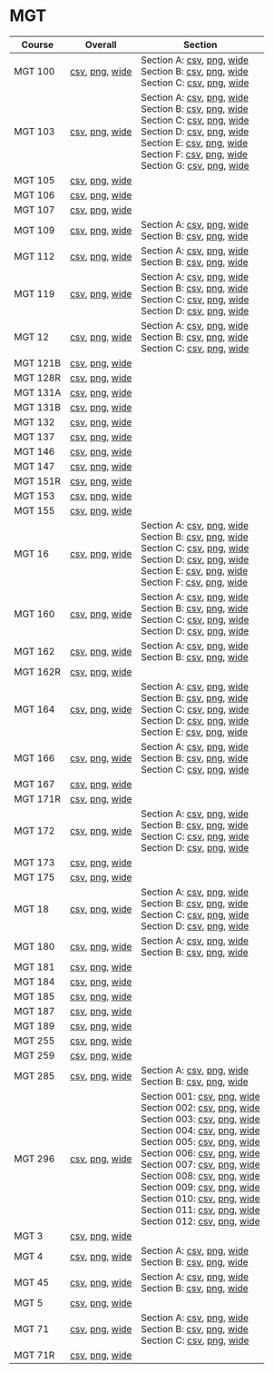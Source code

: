 # MGT

| Course | Overall | Section |
| ------ | ------- | ------- |
| MGT 100 | [csv](https://github.com/UCSD-Historical-Enrollment-Data/2025Spring/blob/main/overall/MGT%20100.csv), [png](https://raw.githubusercontent.com/UCSD-Historical-Enrollment-Data/2025Spring/main/plot_overall/MGT%20100.png), [wide](https://raw.githubusercontent.com/UCSD-Historical-Enrollment-Data/2025Spring/main/plot_overall_wide/MGT%20100.png) | Section A: [csv](https://github.com/UCSD-Historical-Enrollment-Data/2025Spring/blob/main/section/MGT%20100_A.csv), [png](https://raw.githubusercontent.com/UCSD-Historical-Enrollment-Data/2025Spring/main/plot_section/MGT%20100_A.png), [wide](https://raw.githubusercontent.com/UCSD-Historical-Enrollment-Data/2025Spring/main/plot_section_wide/MGT%20100_A.png)<br>Section B: [csv](https://github.com/UCSD-Historical-Enrollment-Data/2025Spring/blob/main/section/MGT%20100_B.csv), [png](https://raw.githubusercontent.com/UCSD-Historical-Enrollment-Data/2025Spring/main/plot_section/MGT%20100_B.png), [wide](https://raw.githubusercontent.com/UCSD-Historical-Enrollment-Data/2025Spring/main/plot_section_wide/MGT%20100_B.png)<br>Section C: [csv](https://github.com/UCSD-Historical-Enrollment-Data/2025Spring/blob/main/section/MGT%20100_C.csv), [png](https://raw.githubusercontent.com/UCSD-Historical-Enrollment-Data/2025Spring/main/plot_section/MGT%20100_C.png), [wide](https://raw.githubusercontent.com/UCSD-Historical-Enrollment-Data/2025Spring/main/plot_section_wide/MGT%20100_C.png) |
| MGT 103 | [csv](https://github.com/UCSD-Historical-Enrollment-Data/2025Spring/blob/main/overall/MGT%20103.csv), [png](https://raw.githubusercontent.com/UCSD-Historical-Enrollment-Data/2025Spring/main/plot_overall/MGT%20103.png), [wide](https://raw.githubusercontent.com/UCSD-Historical-Enrollment-Data/2025Spring/main/plot_overall_wide/MGT%20103.png) | Section A: [csv](https://github.com/UCSD-Historical-Enrollment-Data/2025Spring/blob/main/section/MGT%20103_A.csv), [png](https://raw.githubusercontent.com/UCSD-Historical-Enrollment-Data/2025Spring/main/plot_section/MGT%20103_A.png), [wide](https://raw.githubusercontent.com/UCSD-Historical-Enrollment-Data/2025Spring/main/plot_section_wide/MGT%20103_A.png)<br>Section B: [csv](https://github.com/UCSD-Historical-Enrollment-Data/2025Spring/blob/main/section/MGT%20103_B.csv), [png](https://raw.githubusercontent.com/UCSD-Historical-Enrollment-Data/2025Spring/main/plot_section/MGT%20103_B.png), [wide](https://raw.githubusercontent.com/UCSD-Historical-Enrollment-Data/2025Spring/main/plot_section_wide/MGT%20103_B.png)<br>Section C: [csv](https://github.com/UCSD-Historical-Enrollment-Data/2025Spring/blob/main/section/MGT%20103_C.csv), [png](https://raw.githubusercontent.com/UCSD-Historical-Enrollment-Data/2025Spring/main/plot_section/MGT%20103_C.png), [wide](https://raw.githubusercontent.com/UCSD-Historical-Enrollment-Data/2025Spring/main/plot_section_wide/MGT%20103_C.png)<br>Section D: [csv](https://github.com/UCSD-Historical-Enrollment-Data/2025Spring/blob/main/section/MGT%20103_D.csv), [png](https://raw.githubusercontent.com/UCSD-Historical-Enrollment-Data/2025Spring/main/plot_section/MGT%20103_D.png), [wide](https://raw.githubusercontent.com/UCSD-Historical-Enrollment-Data/2025Spring/main/plot_section_wide/MGT%20103_D.png)<br>Section E: [csv](https://github.com/UCSD-Historical-Enrollment-Data/2025Spring/blob/main/section/MGT%20103_E.csv), [png](https://raw.githubusercontent.com/UCSD-Historical-Enrollment-Data/2025Spring/main/plot_section/MGT%20103_E.png), [wide](https://raw.githubusercontent.com/UCSD-Historical-Enrollment-Data/2025Spring/main/plot_section_wide/MGT%20103_E.png)<br>Section F: [csv](https://github.com/UCSD-Historical-Enrollment-Data/2025Spring/blob/main/section/MGT%20103_F.csv), [png](https://raw.githubusercontent.com/UCSD-Historical-Enrollment-Data/2025Spring/main/plot_section/MGT%20103_F.png), [wide](https://raw.githubusercontent.com/UCSD-Historical-Enrollment-Data/2025Spring/main/plot_section_wide/MGT%20103_F.png)<br>Section G: [csv](https://github.com/UCSD-Historical-Enrollment-Data/2025Spring/blob/main/section/MGT%20103_G.csv), [png](https://raw.githubusercontent.com/UCSD-Historical-Enrollment-Data/2025Spring/main/plot_section/MGT%20103_G.png), [wide](https://raw.githubusercontent.com/UCSD-Historical-Enrollment-Data/2025Spring/main/plot_section_wide/MGT%20103_G.png) |
| MGT 105 | [csv](https://github.com/UCSD-Historical-Enrollment-Data/2025Spring/blob/main/overall/MGT%20105.csv), [png](https://raw.githubusercontent.com/UCSD-Historical-Enrollment-Data/2025Spring/main/plot_overall/MGT%20105.png), [wide](https://raw.githubusercontent.com/UCSD-Historical-Enrollment-Data/2025Spring/main/plot_overall_wide/MGT%20105.png) |  |
| MGT 106 | [csv](https://github.com/UCSD-Historical-Enrollment-Data/2025Spring/blob/main/overall/MGT%20106.csv), [png](https://raw.githubusercontent.com/UCSD-Historical-Enrollment-Data/2025Spring/main/plot_overall/MGT%20106.png), [wide](https://raw.githubusercontent.com/UCSD-Historical-Enrollment-Data/2025Spring/main/plot_overall_wide/MGT%20106.png) |  |
| MGT 107 | [csv](https://github.com/UCSD-Historical-Enrollment-Data/2025Spring/blob/main/overall/MGT%20107.csv), [png](https://raw.githubusercontent.com/UCSD-Historical-Enrollment-Data/2025Spring/main/plot_overall/MGT%20107.png), [wide](https://raw.githubusercontent.com/UCSD-Historical-Enrollment-Data/2025Spring/main/plot_overall_wide/MGT%20107.png) |  |
| MGT 109 | [csv](https://github.com/UCSD-Historical-Enrollment-Data/2025Spring/blob/main/overall/MGT%20109.csv), [png](https://raw.githubusercontent.com/UCSD-Historical-Enrollment-Data/2025Spring/main/plot_overall/MGT%20109.png), [wide](https://raw.githubusercontent.com/UCSD-Historical-Enrollment-Data/2025Spring/main/plot_overall_wide/MGT%20109.png) | Section A: [csv](https://github.com/UCSD-Historical-Enrollment-Data/2025Spring/blob/main/section/MGT%20109_A.csv), [png](https://raw.githubusercontent.com/UCSD-Historical-Enrollment-Data/2025Spring/main/plot_section/MGT%20109_A.png), [wide](https://raw.githubusercontent.com/UCSD-Historical-Enrollment-Data/2025Spring/main/plot_section_wide/MGT%20109_A.png)<br>Section B: [csv](https://github.com/UCSD-Historical-Enrollment-Data/2025Spring/blob/main/section/MGT%20109_B.csv), [png](https://raw.githubusercontent.com/UCSD-Historical-Enrollment-Data/2025Spring/main/plot_section/MGT%20109_B.png), [wide](https://raw.githubusercontent.com/UCSD-Historical-Enrollment-Data/2025Spring/main/plot_section_wide/MGT%20109_B.png) |
| MGT 112 | [csv](https://github.com/UCSD-Historical-Enrollment-Data/2025Spring/blob/main/overall/MGT%20112.csv), [png](https://raw.githubusercontent.com/UCSD-Historical-Enrollment-Data/2025Spring/main/plot_overall/MGT%20112.png), [wide](https://raw.githubusercontent.com/UCSD-Historical-Enrollment-Data/2025Spring/main/plot_overall_wide/MGT%20112.png) | Section A: [csv](https://github.com/UCSD-Historical-Enrollment-Data/2025Spring/blob/main/section/MGT%20112_A.csv), [png](https://raw.githubusercontent.com/UCSD-Historical-Enrollment-Data/2025Spring/main/plot_section/MGT%20112_A.png), [wide](https://raw.githubusercontent.com/UCSD-Historical-Enrollment-Data/2025Spring/main/plot_section_wide/MGT%20112_A.png)<br>Section B: [csv](https://github.com/UCSD-Historical-Enrollment-Data/2025Spring/blob/main/section/MGT%20112_B.csv), [png](https://raw.githubusercontent.com/UCSD-Historical-Enrollment-Data/2025Spring/main/plot_section/MGT%20112_B.png), [wide](https://raw.githubusercontent.com/UCSD-Historical-Enrollment-Data/2025Spring/main/plot_section_wide/MGT%20112_B.png) |
| MGT 119 | [csv](https://github.com/UCSD-Historical-Enrollment-Data/2025Spring/blob/main/overall/MGT%20119.csv), [png](https://raw.githubusercontent.com/UCSD-Historical-Enrollment-Data/2025Spring/main/plot_overall/MGT%20119.png), [wide](https://raw.githubusercontent.com/UCSD-Historical-Enrollment-Data/2025Spring/main/plot_overall_wide/MGT%20119.png) | Section A: [csv](https://github.com/UCSD-Historical-Enrollment-Data/2025Spring/blob/main/section/MGT%20119_A.csv), [png](https://raw.githubusercontent.com/UCSD-Historical-Enrollment-Data/2025Spring/main/plot_section/MGT%20119_A.png), [wide](https://raw.githubusercontent.com/UCSD-Historical-Enrollment-Data/2025Spring/main/plot_section_wide/MGT%20119_A.png)<br>Section B: [csv](https://github.com/UCSD-Historical-Enrollment-Data/2025Spring/blob/main/section/MGT%20119_B.csv), [png](https://raw.githubusercontent.com/UCSD-Historical-Enrollment-Data/2025Spring/main/plot_section/MGT%20119_B.png), [wide](https://raw.githubusercontent.com/UCSD-Historical-Enrollment-Data/2025Spring/main/plot_section_wide/MGT%20119_B.png)<br>Section C: [csv](https://github.com/UCSD-Historical-Enrollment-Data/2025Spring/blob/main/section/MGT%20119_C.csv), [png](https://raw.githubusercontent.com/UCSD-Historical-Enrollment-Data/2025Spring/main/plot_section/MGT%20119_C.png), [wide](https://raw.githubusercontent.com/UCSD-Historical-Enrollment-Data/2025Spring/main/plot_section_wide/MGT%20119_C.png)<br>Section D: [csv](https://github.com/UCSD-Historical-Enrollment-Data/2025Spring/blob/main/section/MGT%20119_D.csv), [png](https://raw.githubusercontent.com/UCSD-Historical-Enrollment-Data/2025Spring/main/plot_section/MGT%20119_D.png), [wide](https://raw.githubusercontent.com/UCSD-Historical-Enrollment-Data/2025Spring/main/plot_section_wide/MGT%20119_D.png) |
| MGT 12 | [csv](https://github.com/UCSD-Historical-Enrollment-Data/2025Spring/blob/main/overall/MGT%2012.csv), [png](https://raw.githubusercontent.com/UCSD-Historical-Enrollment-Data/2025Spring/main/plot_overall/MGT%2012.png), [wide](https://raw.githubusercontent.com/UCSD-Historical-Enrollment-Data/2025Spring/main/plot_overall_wide/MGT%2012.png) | Section A: [csv](https://github.com/UCSD-Historical-Enrollment-Data/2025Spring/blob/main/section/MGT%2012_A.csv), [png](https://raw.githubusercontent.com/UCSD-Historical-Enrollment-Data/2025Spring/main/plot_section/MGT%2012_A.png), [wide](https://raw.githubusercontent.com/UCSD-Historical-Enrollment-Data/2025Spring/main/plot_section_wide/MGT%2012_A.png)<br>Section B: [csv](https://github.com/UCSD-Historical-Enrollment-Data/2025Spring/blob/main/section/MGT%2012_B.csv), [png](https://raw.githubusercontent.com/UCSD-Historical-Enrollment-Data/2025Spring/main/plot_section/MGT%2012_B.png), [wide](https://raw.githubusercontent.com/UCSD-Historical-Enrollment-Data/2025Spring/main/plot_section_wide/MGT%2012_B.png)<br>Section C: [csv](https://github.com/UCSD-Historical-Enrollment-Data/2025Spring/blob/main/section/MGT%2012_C.csv), [png](https://raw.githubusercontent.com/UCSD-Historical-Enrollment-Data/2025Spring/main/plot_section/MGT%2012_C.png), [wide](https://raw.githubusercontent.com/UCSD-Historical-Enrollment-Data/2025Spring/main/plot_section_wide/MGT%2012_C.png) |
| MGT 121B | [csv](https://github.com/UCSD-Historical-Enrollment-Data/2025Spring/blob/main/overall/MGT%20121B.csv), [png](https://raw.githubusercontent.com/UCSD-Historical-Enrollment-Data/2025Spring/main/plot_overall/MGT%20121B.png), [wide](https://raw.githubusercontent.com/UCSD-Historical-Enrollment-Data/2025Spring/main/plot_overall_wide/MGT%20121B.png) |  |
| MGT 128R | [csv](https://github.com/UCSD-Historical-Enrollment-Data/2025Spring/blob/main/overall/MGT%20128R.csv), [png](https://raw.githubusercontent.com/UCSD-Historical-Enrollment-Data/2025Spring/main/plot_overall/MGT%20128R.png), [wide](https://raw.githubusercontent.com/UCSD-Historical-Enrollment-Data/2025Spring/main/plot_overall_wide/MGT%20128R.png) |  |
| MGT 131A | [csv](https://github.com/UCSD-Historical-Enrollment-Data/2025Spring/blob/main/overall/MGT%20131A.csv), [png](https://raw.githubusercontent.com/UCSD-Historical-Enrollment-Data/2025Spring/main/plot_overall/MGT%20131A.png), [wide](https://raw.githubusercontent.com/UCSD-Historical-Enrollment-Data/2025Spring/main/plot_overall_wide/MGT%20131A.png) |  |
| MGT 131B | [csv](https://github.com/UCSD-Historical-Enrollment-Data/2025Spring/blob/main/overall/MGT%20131B.csv), [png](https://raw.githubusercontent.com/UCSD-Historical-Enrollment-Data/2025Spring/main/plot_overall/MGT%20131B.png), [wide](https://raw.githubusercontent.com/UCSD-Historical-Enrollment-Data/2025Spring/main/plot_overall_wide/MGT%20131B.png) |  |
| MGT 132 | [csv](https://github.com/UCSD-Historical-Enrollment-Data/2025Spring/blob/main/overall/MGT%20132.csv), [png](https://raw.githubusercontent.com/UCSD-Historical-Enrollment-Data/2025Spring/main/plot_overall/MGT%20132.png), [wide](https://raw.githubusercontent.com/UCSD-Historical-Enrollment-Data/2025Spring/main/plot_overall_wide/MGT%20132.png) |  |
| MGT 137 | [csv](https://github.com/UCSD-Historical-Enrollment-Data/2025Spring/blob/main/overall/MGT%20137.csv), [png](https://raw.githubusercontent.com/UCSD-Historical-Enrollment-Data/2025Spring/main/plot_overall/MGT%20137.png), [wide](https://raw.githubusercontent.com/UCSD-Historical-Enrollment-Data/2025Spring/main/plot_overall_wide/MGT%20137.png) |  |
| MGT 146 | [csv](https://github.com/UCSD-Historical-Enrollment-Data/2025Spring/blob/main/overall/MGT%20146.csv), [png](https://raw.githubusercontent.com/UCSD-Historical-Enrollment-Data/2025Spring/main/plot_overall/MGT%20146.png), [wide](https://raw.githubusercontent.com/UCSD-Historical-Enrollment-Data/2025Spring/main/plot_overall_wide/MGT%20146.png) |  |
| MGT 147 | [csv](https://github.com/UCSD-Historical-Enrollment-Data/2025Spring/blob/main/overall/MGT%20147.csv), [png](https://raw.githubusercontent.com/UCSD-Historical-Enrollment-Data/2025Spring/main/plot_overall/MGT%20147.png), [wide](https://raw.githubusercontent.com/UCSD-Historical-Enrollment-Data/2025Spring/main/plot_overall_wide/MGT%20147.png) |  |
| MGT 151R | [csv](https://github.com/UCSD-Historical-Enrollment-Data/2025Spring/blob/main/overall/MGT%20151R.csv), [png](https://raw.githubusercontent.com/UCSD-Historical-Enrollment-Data/2025Spring/main/plot_overall/MGT%20151R.png), [wide](https://raw.githubusercontent.com/UCSD-Historical-Enrollment-Data/2025Spring/main/plot_overall_wide/MGT%20151R.png) |  |
| MGT 153 | [csv](https://github.com/UCSD-Historical-Enrollment-Data/2025Spring/blob/main/overall/MGT%20153.csv), [png](https://raw.githubusercontent.com/UCSD-Historical-Enrollment-Data/2025Spring/main/plot_overall/MGT%20153.png), [wide](https://raw.githubusercontent.com/UCSD-Historical-Enrollment-Data/2025Spring/main/plot_overall_wide/MGT%20153.png) |  |
| MGT 155 | [csv](https://github.com/UCSD-Historical-Enrollment-Data/2025Spring/blob/main/overall/MGT%20155.csv), [png](https://raw.githubusercontent.com/UCSD-Historical-Enrollment-Data/2025Spring/main/plot_overall/MGT%20155.png), [wide](https://raw.githubusercontent.com/UCSD-Historical-Enrollment-Data/2025Spring/main/plot_overall_wide/MGT%20155.png) |  |
| MGT 16 | [csv](https://github.com/UCSD-Historical-Enrollment-Data/2025Spring/blob/main/overall/MGT%2016.csv), [png](https://raw.githubusercontent.com/UCSD-Historical-Enrollment-Data/2025Spring/main/plot_overall/MGT%2016.png), [wide](https://raw.githubusercontent.com/UCSD-Historical-Enrollment-Data/2025Spring/main/plot_overall_wide/MGT%2016.png) | Section A: [csv](https://github.com/UCSD-Historical-Enrollment-Data/2025Spring/blob/main/section/MGT%2016_A.csv), [png](https://raw.githubusercontent.com/UCSD-Historical-Enrollment-Data/2025Spring/main/plot_section/MGT%2016_A.png), [wide](https://raw.githubusercontent.com/UCSD-Historical-Enrollment-Data/2025Spring/main/plot_section_wide/MGT%2016_A.png)<br>Section B: [csv](https://github.com/UCSD-Historical-Enrollment-Data/2025Spring/blob/main/section/MGT%2016_B.csv), [png](https://raw.githubusercontent.com/UCSD-Historical-Enrollment-Data/2025Spring/main/plot_section/MGT%2016_B.png), [wide](https://raw.githubusercontent.com/UCSD-Historical-Enrollment-Data/2025Spring/main/plot_section_wide/MGT%2016_B.png)<br>Section C: [csv](https://github.com/UCSD-Historical-Enrollment-Data/2025Spring/blob/main/section/MGT%2016_C.csv), [png](https://raw.githubusercontent.com/UCSD-Historical-Enrollment-Data/2025Spring/main/plot_section/MGT%2016_C.png), [wide](https://raw.githubusercontent.com/UCSD-Historical-Enrollment-Data/2025Spring/main/plot_section_wide/MGT%2016_C.png)<br>Section D: [csv](https://github.com/UCSD-Historical-Enrollment-Data/2025Spring/blob/main/section/MGT%2016_D.csv), [png](https://raw.githubusercontent.com/UCSD-Historical-Enrollment-Data/2025Spring/main/plot_section/MGT%2016_D.png), [wide](https://raw.githubusercontent.com/UCSD-Historical-Enrollment-Data/2025Spring/main/plot_section_wide/MGT%2016_D.png)<br>Section E: [csv](https://github.com/UCSD-Historical-Enrollment-Data/2025Spring/blob/main/section/MGT%2016_E.csv), [png](https://raw.githubusercontent.com/UCSD-Historical-Enrollment-Data/2025Spring/main/plot_section/MGT%2016_E.png), [wide](https://raw.githubusercontent.com/UCSD-Historical-Enrollment-Data/2025Spring/main/plot_section_wide/MGT%2016_E.png)<br>Section F: [csv](https://github.com/UCSD-Historical-Enrollment-Data/2025Spring/blob/main/section/MGT%2016_F.csv), [png](https://raw.githubusercontent.com/UCSD-Historical-Enrollment-Data/2025Spring/main/plot_section/MGT%2016_F.png), [wide](https://raw.githubusercontent.com/UCSD-Historical-Enrollment-Data/2025Spring/main/plot_section_wide/MGT%2016_F.png) |
| MGT 160 | [csv](https://github.com/UCSD-Historical-Enrollment-Data/2025Spring/blob/main/overall/MGT%20160.csv), [png](https://raw.githubusercontent.com/UCSD-Historical-Enrollment-Data/2025Spring/main/plot_overall/MGT%20160.png), [wide](https://raw.githubusercontent.com/UCSD-Historical-Enrollment-Data/2025Spring/main/plot_overall_wide/MGT%20160.png) | Section A: [csv](https://github.com/UCSD-Historical-Enrollment-Data/2025Spring/blob/main/section/MGT%20160_A.csv), [png](https://raw.githubusercontent.com/UCSD-Historical-Enrollment-Data/2025Spring/main/plot_section/MGT%20160_A.png), [wide](https://raw.githubusercontent.com/UCSD-Historical-Enrollment-Data/2025Spring/main/plot_section_wide/MGT%20160_A.png)<br>Section B: [csv](https://github.com/UCSD-Historical-Enrollment-Data/2025Spring/blob/main/section/MGT%20160_B.csv), [png](https://raw.githubusercontent.com/UCSD-Historical-Enrollment-Data/2025Spring/main/plot_section/MGT%20160_B.png), [wide](https://raw.githubusercontent.com/UCSD-Historical-Enrollment-Data/2025Spring/main/plot_section_wide/MGT%20160_B.png)<br>Section C: [csv](https://github.com/UCSD-Historical-Enrollment-Data/2025Spring/blob/main/section/MGT%20160_C.csv), [png](https://raw.githubusercontent.com/UCSD-Historical-Enrollment-Data/2025Spring/main/plot_section/MGT%20160_C.png), [wide](https://raw.githubusercontent.com/UCSD-Historical-Enrollment-Data/2025Spring/main/plot_section_wide/MGT%20160_C.png)<br>Section D: [csv](https://github.com/UCSD-Historical-Enrollment-Data/2025Spring/blob/main/section/MGT%20160_D.csv), [png](https://raw.githubusercontent.com/UCSD-Historical-Enrollment-Data/2025Spring/main/plot_section/MGT%20160_D.png), [wide](https://raw.githubusercontent.com/UCSD-Historical-Enrollment-Data/2025Spring/main/plot_section_wide/MGT%20160_D.png) |
| MGT 162 | [csv](https://github.com/UCSD-Historical-Enrollment-Data/2025Spring/blob/main/overall/MGT%20162.csv), [png](https://raw.githubusercontent.com/UCSD-Historical-Enrollment-Data/2025Spring/main/plot_overall/MGT%20162.png), [wide](https://raw.githubusercontent.com/UCSD-Historical-Enrollment-Data/2025Spring/main/plot_overall_wide/MGT%20162.png) | Section A: [csv](https://github.com/UCSD-Historical-Enrollment-Data/2025Spring/blob/main/section/MGT%20162_A.csv), [png](https://raw.githubusercontent.com/UCSD-Historical-Enrollment-Data/2025Spring/main/plot_section/MGT%20162_A.png), [wide](https://raw.githubusercontent.com/UCSD-Historical-Enrollment-Data/2025Spring/main/plot_section_wide/MGT%20162_A.png)<br>Section B: [csv](https://github.com/UCSD-Historical-Enrollment-Data/2025Spring/blob/main/section/MGT%20162_B.csv), [png](https://raw.githubusercontent.com/UCSD-Historical-Enrollment-Data/2025Spring/main/plot_section/MGT%20162_B.png), [wide](https://raw.githubusercontent.com/UCSD-Historical-Enrollment-Data/2025Spring/main/plot_section_wide/MGT%20162_B.png) |
| MGT 162R | [csv](https://github.com/UCSD-Historical-Enrollment-Data/2025Spring/blob/main/overall/MGT%20162R.csv), [png](https://raw.githubusercontent.com/UCSD-Historical-Enrollment-Data/2025Spring/main/plot_overall/MGT%20162R.png), [wide](https://raw.githubusercontent.com/UCSD-Historical-Enrollment-Data/2025Spring/main/plot_overall_wide/MGT%20162R.png) |  |
| MGT 164 | [csv](https://github.com/UCSD-Historical-Enrollment-Data/2025Spring/blob/main/overall/MGT%20164.csv), [png](https://raw.githubusercontent.com/UCSD-Historical-Enrollment-Data/2025Spring/main/plot_overall/MGT%20164.png), [wide](https://raw.githubusercontent.com/UCSD-Historical-Enrollment-Data/2025Spring/main/plot_overall_wide/MGT%20164.png) | Section A: [csv](https://github.com/UCSD-Historical-Enrollment-Data/2025Spring/blob/main/section/MGT%20164_A.csv), [png](https://raw.githubusercontent.com/UCSD-Historical-Enrollment-Data/2025Spring/main/plot_section/MGT%20164_A.png), [wide](https://raw.githubusercontent.com/UCSD-Historical-Enrollment-Data/2025Spring/main/plot_section_wide/MGT%20164_A.png)<br>Section B: [csv](https://github.com/UCSD-Historical-Enrollment-Data/2025Spring/blob/main/section/MGT%20164_B.csv), [png](https://raw.githubusercontent.com/UCSD-Historical-Enrollment-Data/2025Spring/main/plot_section/MGT%20164_B.png), [wide](https://raw.githubusercontent.com/UCSD-Historical-Enrollment-Data/2025Spring/main/plot_section_wide/MGT%20164_B.png)<br>Section C: [csv](https://github.com/UCSD-Historical-Enrollment-Data/2025Spring/blob/main/section/MGT%20164_C.csv), [png](https://raw.githubusercontent.com/UCSD-Historical-Enrollment-Data/2025Spring/main/plot_section/MGT%20164_C.png), [wide](https://raw.githubusercontent.com/UCSD-Historical-Enrollment-Data/2025Spring/main/plot_section_wide/MGT%20164_C.png)<br>Section D: [csv](https://github.com/UCSD-Historical-Enrollment-Data/2025Spring/blob/main/section/MGT%20164_D.csv), [png](https://raw.githubusercontent.com/UCSD-Historical-Enrollment-Data/2025Spring/main/plot_section/MGT%20164_D.png), [wide](https://raw.githubusercontent.com/UCSD-Historical-Enrollment-Data/2025Spring/main/plot_section_wide/MGT%20164_D.png)<br>Section E: [csv](https://github.com/UCSD-Historical-Enrollment-Data/2025Spring/blob/main/section/MGT%20164_E.csv), [png](https://raw.githubusercontent.com/UCSD-Historical-Enrollment-Data/2025Spring/main/plot_section/MGT%20164_E.png), [wide](https://raw.githubusercontent.com/UCSD-Historical-Enrollment-Data/2025Spring/main/plot_section_wide/MGT%20164_E.png) |
| MGT 166 | [csv](https://github.com/UCSD-Historical-Enrollment-Data/2025Spring/blob/main/overall/MGT%20166.csv), [png](https://raw.githubusercontent.com/UCSD-Historical-Enrollment-Data/2025Spring/main/plot_overall/MGT%20166.png), [wide](https://raw.githubusercontent.com/UCSD-Historical-Enrollment-Data/2025Spring/main/plot_overall_wide/MGT%20166.png) | Section A: [csv](https://github.com/UCSD-Historical-Enrollment-Data/2025Spring/blob/main/section/MGT%20166_A.csv), [png](https://raw.githubusercontent.com/UCSD-Historical-Enrollment-Data/2025Spring/main/plot_section/MGT%20166_A.png), [wide](https://raw.githubusercontent.com/UCSD-Historical-Enrollment-Data/2025Spring/main/plot_section_wide/MGT%20166_A.png)<br>Section B: [csv](https://github.com/UCSD-Historical-Enrollment-Data/2025Spring/blob/main/section/MGT%20166_B.csv), [png](https://raw.githubusercontent.com/UCSD-Historical-Enrollment-Data/2025Spring/main/plot_section/MGT%20166_B.png), [wide](https://raw.githubusercontent.com/UCSD-Historical-Enrollment-Data/2025Spring/main/plot_section_wide/MGT%20166_B.png)<br>Section C: [csv](https://github.com/UCSD-Historical-Enrollment-Data/2025Spring/blob/main/section/MGT%20166_C.csv), [png](https://raw.githubusercontent.com/UCSD-Historical-Enrollment-Data/2025Spring/main/plot_section/MGT%20166_C.png), [wide](https://raw.githubusercontent.com/UCSD-Historical-Enrollment-Data/2025Spring/main/plot_section_wide/MGT%20166_C.png) |
| MGT 167 | [csv](https://github.com/UCSD-Historical-Enrollment-Data/2025Spring/blob/main/overall/MGT%20167.csv), [png](https://raw.githubusercontent.com/UCSD-Historical-Enrollment-Data/2025Spring/main/plot_overall/MGT%20167.png), [wide](https://raw.githubusercontent.com/UCSD-Historical-Enrollment-Data/2025Spring/main/plot_overall_wide/MGT%20167.png) |  |
| MGT 171R | [csv](https://github.com/UCSD-Historical-Enrollment-Data/2025Spring/blob/main/overall/MGT%20171R.csv), [png](https://raw.githubusercontent.com/UCSD-Historical-Enrollment-Data/2025Spring/main/plot_overall/MGT%20171R.png), [wide](https://raw.githubusercontent.com/UCSD-Historical-Enrollment-Data/2025Spring/main/plot_overall_wide/MGT%20171R.png) |  |
| MGT 172 | [csv](https://github.com/UCSD-Historical-Enrollment-Data/2025Spring/blob/main/overall/MGT%20172.csv), [png](https://raw.githubusercontent.com/UCSD-Historical-Enrollment-Data/2025Spring/main/plot_overall/MGT%20172.png), [wide](https://raw.githubusercontent.com/UCSD-Historical-Enrollment-Data/2025Spring/main/plot_overall_wide/MGT%20172.png) | Section A: [csv](https://github.com/UCSD-Historical-Enrollment-Data/2025Spring/blob/main/section/MGT%20172_A.csv), [png](https://raw.githubusercontent.com/UCSD-Historical-Enrollment-Data/2025Spring/main/plot_section/MGT%20172_A.png), [wide](https://raw.githubusercontent.com/UCSD-Historical-Enrollment-Data/2025Spring/main/plot_section_wide/MGT%20172_A.png)<br>Section B: [csv](https://github.com/UCSD-Historical-Enrollment-Data/2025Spring/blob/main/section/MGT%20172_B.csv), [png](https://raw.githubusercontent.com/UCSD-Historical-Enrollment-Data/2025Spring/main/plot_section/MGT%20172_B.png), [wide](https://raw.githubusercontent.com/UCSD-Historical-Enrollment-Data/2025Spring/main/plot_section_wide/MGT%20172_B.png)<br>Section C: [csv](https://github.com/UCSD-Historical-Enrollment-Data/2025Spring/blob/main/section/MGT%20172_C.csv), [png](https://raw.githubusercontent.com/UCSD-Historical-Enrollment-Data/2025Spring/main/plot_section/MGT%20172_C.png), [wide](https://raw.githubusercontent.com/UCSD-Historical-Enrollment-Data/2025Spring/main/plot_section_wide/MGT%20172_C.png)<br>Section D: [csv](https://github.com/UCSD-Historical-Enrollment-Data/2025Spring/blob/main/section/MGT%20172_D.csv), [png](https://raw.githubusercontent.com/UCSD-Historical-Enrollment-Data/2025Spring/main/plot_section/MGT%20172_D.png), [wide](https://raw.githubusercontent.com/UCSD-Historical-Enrollment-Data/2025Spring/main/plot_section_wide/MGT%20172_D.png) |
| MGT 173 | [csv](https://github.com/UCSD-Historical-Enrollment-Data/2025Spring/blob/main/overall/MGT%20173.csv), [png](https://raw.githubusercontent.com/UCSD-Historical-Enrollment-Data/2025Spring/main/plot_overall/MGT%20173.png), [wide](https://raw.githubusercontent.com/UCSD-Historical-Enrollment-Data/2025Spring/main/plot_overall_wide/MGT%20173.png) |  |
| MGT 175 | [csv](https://github.com/UCSD-Historical-Enrollment-Data/2025Spring/blob/main/overall/MGT%20175.csv), [png](https://raw.githubusercontent.com/UCSD-Historical-Enrollment-Data/2025Spring/main/plot_overall/MGT%20175.png), [wide](https://raw.githubusercontent.com/UCSD-Historical-Enrollment-Data/2025Spring/main/plot_overall_wide/MGT%20175.png) |  |
| MGT 18 | [csv](https://github.com/UCSD-Historical-Enrollment-Data/2025Spring/blob/main/overall/MGT%2018.csv), [png](https://raw.githubusercontent.com/UCSD-Historical-Enrollment-Data/2025Spring/main/plot_overall/MGT%2018.png), [wide](https://raw.githubusercontent.com/UCSD-Historical-Enrollment-Data/2025Spring/main/plot_overall_wide/MGT%2018.png) | Section A: [csv](https://github.com/UCSD-Historical-Enrollment-Data/2025Spring/blob/main/section/MGT%2018_A.csv), [png](https://raw.githubusercontent.com/UCSD-Historical-Enrollment-Data/2025Spring/main/plot_section/MGT%2018_A.png), [wide](https://raw.githubusercontent.com/UCSD-Historical-Enrollment-Data/2025Spring/main/plot_section_wide/MGT%2018_A.png)<br>Section B: [csv](https://github.com/UCSD-Historical-Enrollment-Data/2025Spring/blob/main/section/MGT%2018_B.csv), [png](https://raw.githubusercontent.com/UCSD-Historical-Enrollment-Data/2025Spring/main/plot_section/MGT%2018_B.png), [wide](https://raw.githubusercontent.com/UCSD-Historical-Enrollment-Data/2025Spring/main/plot_section_wide/MGT%2018_B.png)<br>Section C: [csv](https://github.com/UCSD-Historical-Enrollment-Data/2025Spring/blob/main/section/MGT%2018_C.csv), [png](https://raw.githubusercontent.com/UCSD-Historical-Enrollment-Data/2025Spring/main/plot_section/MGT%2018_C.png), [wide](https://raw.githubusercontent.com/UCSD-Historical-Enrollment-Data/2025Spring/main/plot_section_wide/MGT%2018_C.png)<br>Section D: [csv](https://github.com/UCSD-Historical-Enrollment-Data/2025Spring/blob/main/section/MGT%2018_D.csv), [png](https://raw.githubusercontent.com/UCSD-Historical-Enrollment-Data/2025Spring/main/plot_section/MGT%2018_D.png), [wide](https://raw.githubusercontent.com/UCSD-Historical-Enrollment-Data/2025Spring/main/plot_section_wide/MGT%2018_D.png) |
| MGT 180 | [csv](https://github.com/UCSD-Historical-Enrollment-Data/2025Spring/blob/main/overall/MGT%20180.csv), [png](https://raw.githubusercontent.com/UCSD-Historical-Enrollment-Data/2025Spring/main/plot_overall/MGT%20180.png), [wide](https://raw.githubusercontent.com/UCSD-Historical-Enrollment-Data/2025Spring/main/plot_overall_wide/MGT%20180.png) | Section A: [csv](https://github.com/UCSD-Historical-Enrollment-Data/2025Spring/blob/main/section/MGT%20180_A.csv), [png](https://raw.githubusercontent.com/UCSD-Historical-Enrollment-Data/2025Spring/main/plot_section/MGT%20180_A.png), [wide](https://raw.githubusercontent.com/UCSD-Historical-Enrollment-Data/2025Spring/main/plot_section_wide/MGT%20180_A.png)<br>Section B: [csv](https://github.com/UCSD-Historical-Enrollment-Data/2025Spring/blob/main/section/MGT%20180_B.csv), [png](https://raw.githubusercontent.com/UCSD-Historical-Enrollment-Data/2025Spring/main/plot_section/MGT%20180_B.png), [wide](https://raw.githubusercontent.com/UCSD-Historical-Enrollment-Data/2025Spring/main/plot_section_wide/MGT%20180_B.png) |
| MGT 181 | [csv](https://github.com/UCSD-Historical-Enrollment-Data/2025Spring/blob/main/overall/MGT%20181.csv), [png](https://raw.githubusercontent.com/UCSD-Historical-Enrollment-Data/2025Spring/main/plot_overall/MGT%20181.png), [wide](https://raw.githubusercontent.com/UCSD-Historical-Enrollment-Data/2025Spring/main/plot_overall_wide/MGT%20181.png) |  |
| MGT 184 | [csv](https://github.com/UCSD-Historical-Enrollment-Data/2025Spring/blob/main/overall/MGT%20184.csv), [png](https://raw.githubusercontent.com/UCSD-Historical-Enrollment-Data/2025Spring/main/plot_overall/MGT%20184.png), [wide](https://raw.githubusercontent.com/UCSD-Historical-Enrollment-Data/2025Spring/main/plot_overall_wide/MGT%20184.png) |  |
| MGT 185 | [csv](https://github.com/UCSD-Historical-Enrollment-Data/2025Spring/blob/main/overall/MGT%20185.csv), [png](https://raw.githubusercontent.com/UCSD-Historical-Enrollment-Data/2025Spring/main/plot_overall/MGT%20185.png), [wide](https://raw.githubusercontent.com/UCSD-Historical-Enrollment-Data/2025Spring/main/plot_overall_wide/MGT%20185.png) |  |
| MGT 187 | [csv](https://github.com/UCSD-Historical-Enrollment-Data/2025Spring/blob/main/overall/MGT%20187.csv), [png](https://raw.githubusercontent.com/UCSD-Historical-Enrollment-Data/2025Spring/main/plot_overall/MGT%20187.png), [wide](https://raw.githubusercontent.com/UCSD-Historical-Enrollment-Data/2025Spring/main/plot_overall_wide/MGT%20187.png) |  |
| MGT 189 | [csv](https://github.com/UCSD-Historical-Enrollment-Data/2025Spring/blob/main/overall/MGT%20189.csv), [png](https://raw.githubusercontent.com/UCSD-Historical-Enrollment-Data/2025Spring/main/plot_overall/MGT%20189.png), [wide](https://raw.githubusercontent.com/UCSD-Historical-Enrollment-Data/2025Spring/main/plot_overall_wide/MGT%20189.png) |  |
| MGT 255 | [csv](https://github.com/UCSD-Historical-Enrollment-Data/2025Spring/blob/main/overall/MGT%20255.csv), [png](https://raw.githubusercontent.com/UCSD-Historical-Enrollment-Data/2025Spring/main/plot_overall/MGT%20255.png), [wide](https://raw.githubusercontent.com/UCSD-Historical-Enrollment-Data/2025Spring/main/plot_overall_wide/MGT%20255.png) |  |
| MGT 259 | [csv](https://github.com/UCSD-Historical-Enrollment-Data/2025Spring/blob/main/overall/MGT%20259.csv), [png](https://raw.githubusercontent.com/UCSD-Historical-Enrollment-Data/2025Spring/main/plot_overall/MGT%20259.png), [wide](https://raw.githubusercontent.com/UCSD-Historical-Enrollment-Data/2025Spring/main/plot_overall_wide/MGT%20259.png) |  |
| MGT 285 | [csv](https://github.com/UCSD-Historical-Enrollment-Data/2025Spring/blob/main/overall/MGT%20285.csv), [png](https://raw.githubusercontent.com/UCSD-Historical-Enrollment-Data/2025Spring/main/plot_overall/MGT%20285.png), [wide](https://raw.githubusercontent.com/UCSD-Historical-Enrollment-Data/2025Spring/main/plot_overall_wide/MGT%20285.png) | Section A: [csv](https://github.com/UCSD-Historical-Enrollment-Data/2025Spring/blob/main/section/MGT%20285_A.csv), [png](https://raw.githubusercontent.com/UCSD-Historical-Enrollment-Data/2025Spring/main/plot_section/MGT%20285_A.png), [wide](https://raw.githubusercontent.com/UCSD-Historical-Enrollment-Data/2025Spring/main/plot_section_wide/MGT%20285_A.png)<br>Section B: [csv](https://github.com/UCSD-Historical-Enrollment-Data/2025Spring/blob/main/section/MGT%20285_B.csv), [png](https://raw.githubusercontent.com/UCSD-Historical-Enrollment-Data/2025Spring/main/plot_section/MGT%20285_B.png), [wide](https://raw.githubusercontent.com/UCSD-Historical-Enrollment-Data/2025Spring/main/plot_section_wide/MGT%20285_B.png) |
| MGT 296 | [csv](https://github.com/UCSD-Historical-Enrollment-Data/2025Spring/blob/main/overall/MGT%20296.csv), [png](https://raw.githubusercontent.com/UCSD-Historical-Enrollment-Data/2025Spring/main/plot_overall/MGT%20296.png), [wide](https://raw.githubusercontent.com/UCSD-Historical-Enrollment-Data/2025Spring/main/plot_overall_wide/MGT%20296.png) | Section 001: [csv](https://github.com/UCSD-Historical-Enrollment-Data/2025Spring/blob/main/section/MGT%20296_001.csv), [png](https://raw.githubusercontent.com/UCSD-Historical-Enrollment-Data/2025Spring/main/plot_section/MGT%20296_001.png), [wide](https://raw.githubusercontent.com/UCSD-Historical-Enrollment-Data/2025Spring/main/plot_section_wide/MGT%20296_001.png)<br>Section 002: [csv](https://github.com/UCSD-Historical-Enrollment-Data/2025Spring/blob/main/section/MGT%20296_002.csv), [png](https://raw.githubusercontent.com/UCSD-Historical-Enrollment-Data/2025Spring/main/plot_section/MGT%20296_002.png), [wide](https://raw.githubusercontent.com/UCSD-Historical-Enrollment-Data/2025Spring/main/plot_section_wide/MGT%20296_002.png)<br>Section 003: [csv](https://github.com/UCSD-Historical-Enrollment-Data/2025Spring/blob/main/section/MGT%20296_003.csv), [png](https://raw.githubusercontent.com/UCSD-Historical-Enrollment-Data/2025Spring/main/plot_section/MGT%20296_003.png), [wide](https://raw.githubusercontent.com/UCSD-Historical-Enrollment-Data/2025Spring/main/plot_section_wide/MGT%20296_003.png)<br>Section 004: [csv](https://github.com/UCSD-Historical-Enrollment-Data/2025Spring/blob/main/section/MGT%20296_004.csv), [png](https://raw.githubusercontent.com/UCSD-Historical-Enrollment-Data/2025Spring/main/plot_section/MGT%20296_004.png), [wide](https://raw.githubusercontent.com/UCSD-Historical-Enrollment-Data/2025Spring/main/plot_section_wide/MGT%20296_004.png)<br>Section 005: [csv](https://github.com/UCSD-Historical-Enrollment-Data/2025Spring/blob/main/section/MGT%20296_005.csv), [png](https://raw.githubusercontent.com/UCSD-Historical-Enrollment-Data/2025Spring/main/plot_section/MGT%20296_005.png), [wide](https://raw.githubusercontent.com/UCSD-Historical-Enrollment-Data/2025Spring/main/plot_section_wide/MGT%20296_005.png)<br>Section 006: [csv](https://github.com/UCSD-Historical-Enrollment-Data/2025Spring/blob/main/section/MGT%20296_006.csv), [png](https://raw.githubusercontent.com/UCSD-Historical-Enrollment-Data/2025Spring/main/plot_section/MGT%20296_006.png), [wide](https://raw.githubusercontent.com/UCSD-Historical-Enrollment-Data/2025Spring/main/plot_section_wide/MGT%20296_006.png)<br>Section 007: [csv](https://github.com/UCSD-Historical-Enrollment-Data/2025Spring/blob/main/section/MGT%20296_007.csv), [png](https://raw.githubusercontent.com/UCSD-Historical-Enrollment-Data/2025Spring/main/plot_section/MGT%20296_007.png), [wide](https://raw.githubusercontent.com/UCSD-Historical-Enrollment-Data/2025Spring/main/plot_section_wide/MGT%20296_007.png)<br>Section 008: [csv](https://github.com/UCSD-Historical-Enrollment-Data/2025Spring/blob/main/section/MGT%20296_008.csv), [png](https://raw.githubusercontent.com/UCSD-Historical-Enrollment-Data/2025Spring/main/plot_section/MGT%20296_008.png), [wide](https://raw.githubusercontent.com/UCSD-Historical-Enrollment-Data/2025Spring/main/plot_section_wide/MGT%20296_008.png)<br>Section 009: [csv](https://github.com/UCSD-Historical-Enrollment-Data/2025Spring/blob/main/section/MGT%20296_009.csv), [png](https://raw.githubusercontent.com/UCSD-Historical-Enrollment-Data/2025Spring/main/plot_section/MGT%20296_009.png), [wide](https://raw.githubusercontent.com/UCSD-Historical-Enrollment-Data/2025Spring/main/plot_section_wide/MGT%20296_009.png)<br>Section 010: [csv](https://github.com/UCSD-Historical-Enrollment-Data/2025Spring/blob/main/section/MGT%20296_010.csv), [png](https://raw.githubusercontent.com/UCSD-Historical-Enrollment-Data/2025Spring/main/plot_section/MGT%20296_010.png), [wide](https://raw.githubusercontent.com/UCSD-Historical-Enrollment-Data/2025Spring/main/plot_section_wide/MGT%20296_010.png)<br>Section 011: [csv](https://github.com/UCSD-Historical-Enrollment-Data/2025Spring/blob/main/section/MGT%20296_011.csv), [png](https://raw.githubusercontent.com/UCSD-Historical-Enrollment-Data/2025Spring/main/plot_section/MGT%20296_011.png), [wide](https://raw.githubusercontent.com/UCSD-Historical-Enrollment-Data/2025Spring/main/plot_section_wide/MGT%20296_011.png)<br>Section 012: [csv](https://github.com/UCSD-Historical-Enrollment-Data/2025Spring/blob/main/section/MGT%20296_012.csv), [png](https://raw.githubusercontent.com/UCSD-Historical-Enrollment-Data/2025Spring/main/plot_section/MGT%20296_012.png), [wide](https://raw.githubusercontent.com/UCSD-Historical-Enrollment-Data/2025Spring/main/plot_section_wide/MGT%20296_012.png) |
| MGT 3 | [csv](https://github.com/UCSD-Historical-Enrollment-Data/2025Spring/blob/main/overall/MGT%203.csv), [png](https://raw.githubusercontent.com/UCSD-Historical-Enrollment-Data/2025Spring/main/plot_overall/MGT%203.png), [wide](https://raw.githubusercontent.com/UCSD-Historical-Enrollment-Data/2025Spring/main/plot_overall_wide/MGT%203.png) |  |
| MGT 4 | [csv](https://github.com/UCSD-Historical-Enrollment-Data/2025Spring/blob/main/overall/MGT%204.csv), [png](https://raw.githubusercontent.com/UCSD-Historical-Enrollment-Data/2025Spring/main/plot_overall/MGT%204.png), [wide](https://raw.githubusercontent.com/UCSD-Historical-Enrollment-Data/2025Spring/main/plot_overall_wide/MGT%204.png) | Section A: [csv](https://github.com/UCSD-Historical-Enrollment-Data/2025Spring/blob/main/section/MGT%204_A.csv), [png](https://raw.githubusercontent.com/UCSD-Historical-Enrollment-Data/2025Spring/main/plot_section/MGT%204_A.png), [wide](https://raw.githubusercontent.com/UCSD-Historical-Enrollment-Data/2025Spring/main/plot_section_wide/MGT%204_A.png)<br>Section B: [csv](https://github.com/UCSD-Historical-Enrollment-Data/2025Spring/blob/main/section/MGT%204_B.csv), [png](https://raw.githubusercontent.com/UCSD-Historical-Enrollment-Data/2025Spring/main/plot_section/MGT%204_B.png), [wide](https://raw.githubusercontent.com/UCSD-Historical-Enrollment-Data/2025Spring/main/plot_section_wide/MGT%204_B.png) |
| MGT 45 | [csv](https://github.com/UCSD-Historical-Enrollment-Data/2025Spring/blob/main/overall/MGT%2045.csv), [png](https://raw.githubusercontent.com/UCSD-Historical-Enrollment-Data/2025Spring/main/plot_overall/MGT%2045.png), [wide](https://raw.githubusercontent.com/UCSD-Historical-Enrollment-Data/2025Spring/main/plot_overall_wide/MGT%2045.png) | Section A: [csv](https://github.com/UCSD-Historical-Enrollment-Data/2025Spring/blob/main/section/MGT%2045_A.csv), [png](https://raw.githubusercontent.com/UCSD-Historical-Enrollment-Data/2025Spring/main/plot_section/MGT%2045_A.png), [wide](https://raw.githubusercontent.com/UCSD-Historical-Enrollment-Data/2025Spring/main/plot_section_wide/MGT%2045_A.png)<br>Section B: [csv](https://github.com/UCSD-Historical-Enrollment-Data/2025Spring/blob/main/section/MGT%2045_B.csv), [png](https://raw.githubusercontent.com/UCSD-Historical-Enrollment-Data/2025Spring/main/plot_section/MGT%2045_B.png), [wide](https://raw.githubusercontent.com/UCSD-Historical-Enrollment-Data/2025Spring/main/plot_section_wide/MGT%2045_B.png) |
| MGT 5 | [csv](https://github.com/UCSD-Historical-Enrollment-Data/2025Spring/blob/main/overall/MGT%205.csv), [png](https://raw.githubusercontent.com/UCSD-Historical-Enrollment-Data/2025Spring/main/plot_overall/MGT%205.png), [wide](https://raw.githubusercontent.com/UCSD-Historical-Enrollment-Data/2025Spring/main/plot_overall_wide/MGT%205.png) |  |
| MGT 71 | [csv](https://github.com/UCSD-Historical-Enrollment-Data/2025Spring/blob/main/overall/MGT%2071.csv), [png](https://raw.githubusercontent.com/UCSD-Historical-Enrollment-Data/2025Spring/main/plot_overall/MGT%2071.png), [wide](https://raw.githubusercontent.com/UCSD-Historical-Enrollment-Data/2025Spring/main/plot_overall_wide/MGT%2071.png) | Section A: [csv](https://github.com/UCSD-Historical-Enrollment-Data/2025Spring/blob/main/section/MGT%2071_A.csv), [png](https://raw.githubusercontent.com/UCSD-Historical-Enrollment-Data/2025Spring/main/plot_section/MGT%2071_A.png), [wide](https://raw.githubusercontent.com/UCSD-Historical-Enrollment-Data/2025Spring/main/plot_section_wide/MGT%2071_A.png)<br>Section B: [csv](https://github.com/UCSD-Historical-Enrollment-Data/2025Spring/blob/main/section/MGT%2071_B.csv), [png](https://raw.githubusercontent.com/UCSD-Historical-Enrollment-Data/2025Spring/main/plot_section/MGT%2071_B.png), [wide](https://raw.githubusercontent.com/UCSD-Historical-Enrollment-Data/2025Spring/main/plot_section_wide/MGT%2071_B.png)<br>Section C: [csv](https://github.com/UCSD-Historical-Enrollment-Data/2025Spring/blob/main/section/MGT%2071_C.csv), [png](https://raw.githubusercontent.com/UCSD-Historical-Enrollment-Data/2025Spring/main/plot_section/MGT%2071_C.png), [wide](https://raw.githubusercontent.com/UCSD-Historical-Enrollment-Data/2025Spring/main/plot_section_wide/MGT%2071_C.png) |
| MGT 71R | [csv](https://github.com/UCSD-Historical-Enrollment-Data/2025Spring/blob/main/overall/MGT%2071R.csv), [png](https://raw.githubusercontent.com/UCSD-Historical-Enrollment-Data/2025Spring/main/plot_overall/MGT%2071R.png), [wide](https://raw.githubusercontent.com/UCSD-Historical-Enrollment-Data/2025Spring/main/plot_overall_wide/MGT%2071R.png) |  |

